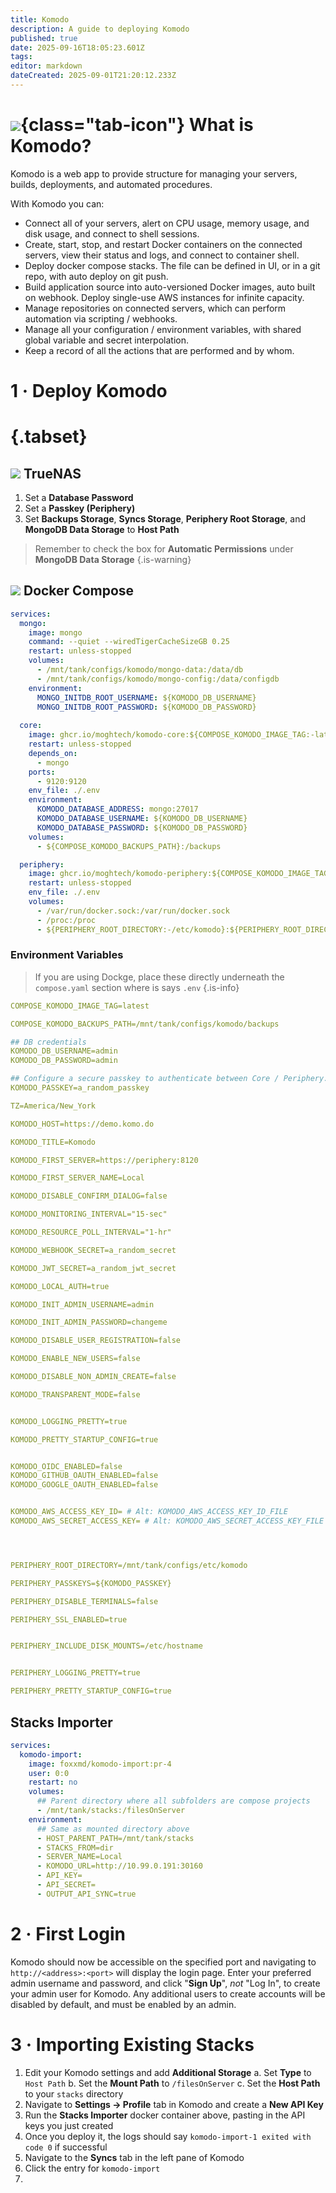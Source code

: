 ```yaml
---
title: Komodo
description: A guide to deploying Komodo
published: true
date: 2025-09-16T18:05:23.601Z
tags: 
editor: markdown
dateCreated: 2025-09-01T21:20:12.233Z
---
```


# ![](/komodo.png){class="tab-icon"} What is Komodo?
Komodo is a web app to provide structure for managing your servers, builds, deployments, and automated procedures.

With Komodo you can:

- Connect all of your servers, alert on CPU usage, memory usage, and disk usage, and connect to shell sessions.
- Create, start, stop, and restart Docker containers on the connected servers, view their status and logs, and connect to container shell.
- Deploy docker compose stacks. The file can be defined in UI, or in a git repo, with auto deploy on git push.
- Build application source into auto-versioned Docker images, auto built on webhook. Deploy single-use AWS instances for infinite capacity.
- Manage repositories on connected servers, which can perform automation via scripting / webhooks.
- Manage all your configuration / environment variables, with shared global variable and secret interpolation.
- Keep a record of all the actions that are performed and by whom.



# 1 · Deploy Komodo
# {.tabset}
## <img src="/truenas.png" class="tab-icon"> TrueNAS

1. Set a **Database Password**
1. Set a **Passkey (Periphery)**
1. Set **Backups Storage**, **Syncs Storage**, **Periphery Root Storage**, and **MongoDB Data Storage** to **Host Path**

> Remember to check the box for **Automatic Permissions** under **MongoDB Data Storage**
{.is-warning}



## <img src="/docker.png" class="tab-icon"> Docker Compose


```yaml
services:
  mongo:
    image: mongo
    command: --quiet --wiredTigerCacheSizeGB 0.25
    restart: unless-stopped
    volumes:
      - /mnt/tank/configs/komodo/mongo-data:/data/db
      - /mnt/tank/configs/komodo/mongo-config:/data/configdb
    environment:
      MONGO_INITDB_ROOT_USERNAME: ${KOMODO_DB_USERNAME}
      MONGO_INITDB_ROOT_PASSWORD: ${KOMODO_DB_PASSWORD}
  
  core:
    image: ghcr.io/moghtech/komodo-core:${COMPOSE_KOMODO_IMAGE_TAG:-latest}
    restart: unless-stopped
    depends_on:
      - mongo
    ports:
      - 9120:9120
    env_file: ./.env
    environment:
      KOMODO_DATABASE_ADDRESS: mongo:27017
      KOMODO_DATABASE_USERNAME: ${KOMODO_DB_USERNAME}
      KOMODO_DATABASE_PASSWORD: ${KOMODO_DB_PASSWORD}
    volumes:
      - ${COMPOSE_KOMODO_BACKUPS_PATH}:/backups

  periphery:
    image: ghcr.io/moghtech/komodo-periphery:${COMPOSE_KOMODO_IMAGE_TAG:-latest}
    restart: unless-stopped
    env_file: ./.env
    volumes:
      - /var/run/docker.sock:/var/run/docker.sock
      - /proc:/proc
      - ${PERIPHERY_ROOT_DIRECTORY:-/etc/komodo}:${PERIPHERY_ROOT_DIRECTORY:-/etc/komodo}
```

### Environment Variables

> If you are using Dockge, place these directly underneath the `compose.yaml` section where is says `.env`
{.is-info}

```yaml
COMPOSE_KOMODO_IMAGE_TAG=latest

COMPOSE_KOMODO_BACKUPS_PATH=/mnt/tank/configs/komodo/backups

## DB credentials
KOMODO_DB_USERNAME=admin
KOMODO_DB_PASSWORD=admin

## Configure a secure passkey to authenticate between Core / Periphery.
KOMODO_PASSKEY=a_random_passkey

TZ=America/New_York

KOMODO_HOST=https://demo.komo.do

KOMODO_TITLE=Komodo

KOMODO_FIRST_SERVER=https://periphery:8120

KOMODO_FIRST_SERVER_NAME=Local

KOMODO_DISABLE_CONFIRM_DIALOG=false

KOMODO_MONITORING_INTERVAL="15-sec"

KOMODO_RESOURCE_POLL_INTERVAL="1-hr"

KOMODO_WEBHOOK_SECRET=a_random_secret

KOMODO_JWT_SECRET=a_random_jwt_secret

KOMODO_LOCAL_AUTH=true

KOMODO_INIT_ADMIN_USERNAME=admin

KOMODO_INIT_ADMIN_PASSWORD=changeme

KOMODO_DISABLE_USER_REGISTRATION=false

KOMODO_ENABLE_NEW_USERS=false

KOMODO_DISABLE_NON_ADMIN_CREATE=false

KOMODO_TRANSPARENT_MODE=false


KOMODO_LOGGING_PRETTY=true

KOMODO_PRETTY_STARTUP_CONFIG=true


KOMODO_OIDC_ENABLED=false
KOMODO_GITHUB_OAUTH_ENABLED=false
KOMODO_GOOGLE_OAUTH_ENABLED=false


KOMODO_AWS_ACCESS_KEY_ID= # Alt: KOMODO_AWS_ACCESS_KEY_ID_FILE
KOMODO_AWS_SECRET_ACCESS_KEY= # Alt: KOMODO_AWS_SECRET_ACCESS_KEY_FILE




PERIPHERY_ROOT_DIRECTORY=/mnt/tank/configs/etc/komodo

PERIPHERY_PASSKEYS=${KOMODO_PASSKEY}

PERIPHERY_DISABLE_TERMINALS=false

PERIPHERY_SSL_ENABLED=true


PERIPHERY_INCLUDE_DISK_MOUNTS=/etc/hostname


PERIPHERY_LOGGING_PRETTY=true

PERIPHERY_PRETTY_STARTUP_CONFIG=true
```

## Stacks Importer
```yaml
services:
  komodo-import:
    image: foxxmd/komodo-import:pr-4
    user: 0:0
    restart: no
    volumes:
      ## Parent directory where all subfolders are compose projects
      - /mnt/tank/stacks:/filesOnServer
    environment:
      ## Same as mounted directory above
      - HOST_PARENT_PATH=/mnt/tank/stacks
      - STACKS_FROM=dir
      - SERVER_NAME=Local
      - KOMODO_URL=http://10.99.0.191:30160
      - API_KEY=
      - API_SECRET=
      - OUTPUT_API_SYNC=true
```

# 2 · First Login
Komodo should now be accessible on the specified port and navigating to `http://<address>:<port>` will display the login page. Enter your preferred admin username and password, and click "**Sign Up**", *not* "Log In", to create your admin user for Komodo. Any additional users to create accounts will be disabled by default, and must be enabled by an admin.

# 3 · Importing Existing Stacks
1. Edit your Komodo settings and add **Additional Storage**
	a. Set **Type** to `Host Path`
  b. Set the **Mount Path** to `/filesOnServer`
  c. Set the **Host Path** to your `stacks` directory
1. Navigate to **Settings → Profile** tab in Komodo and create a **New API Key**
1. Run the **Stacks Importer** docker container above, pasting in the API keys you just created
1. Once you deploy it, the logs should say `komodo-import-1 exited with code 0` if successful
1. Navigate to the **Syncs** tab in the left pane of Komodo
1. Click the entry for `komodo-import`
1. 
